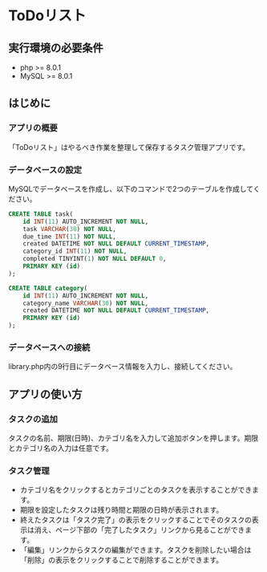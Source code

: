 # ToDoリスト
## 実行環境の必要条件
* php >= 8.0.1
* MySQL >= 8.0.1

## はじめに
### アプリの概要
「ToDoリスト」はやるべき作業を整理して保存するタスク管理アプリです。
### データベースの設定
MySQLでデータベースを作成し、以下のコマンドで2つのテーブルを作成してください。
```sql
CREATE TABLE task(
    id INT(11) AUTO_INCREMENT NOT NULL, 
    task VARCHAR(30) NOT NULL,
    due_time INT(11) NOT NULL,
    created DATETIME NOT NULL DEFAULT CURRENT_TIMESTAMP,
    category_id INT(11) NOT NULL,
    completed TINYINT(1) NOT NULL DEFAULT 0,
    PRIMARY KEY (id)
);

CREATE TABLE category(
    id INT(11) AUTO_INCREMENT NOT NULL, 
    category_name VARCHAR(30) NOT NULL,
    created DATETIME NOT NULL DEFAULT CURRENT_TIMESTAMP,
    PRIMARY KEY (id)
);
```
### データベースへの接続
library.php内の9行目にデータベース情報を入力し、接続してください。

## アプリの使い方
### タスクの追加
タスクの名前、期限(日時)、カテゴリ名を入力して追加ボタンを押します。期限とカテゴリ名の入力は任意です。
### タスク管理
* カテゴリ名をクリックするとカテゴリごとのタスクを表示することができます。
* 期限を設定したタスクは残り時間と期限の日時が表示されます。
* 終えたタスクは「タスク完了」の表示をクリックすることでそのタスクの表示は消え、ページ下部の「完了したタスク」リンクから見ることができます。
* 「編集」リンクからタスクの編集ができます。タスクを削除したい場合は「削除」の表示をクリックすることで削除することができます。
